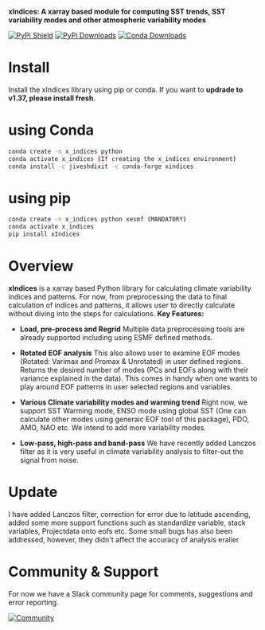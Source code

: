 **xIndices: A xarray based module for computing SST trends, SST variability modes and other atmospheric variability modes**

[![PyPi Shield](https://img.shields.io/pypi/v/xIndices)](https://pypi.org/project/xIndices/) [![PyPi Downloads](https://img.shields.io/pepy/dt/xIndices?label=PyPi%20Downloads)](https://pepy.tech/project/xIndices) [![Conda Downloads](https://img.shields.io/conda/dn/jiveshdixit/xIndices?label=conda%20downloads&cacheSeconds=60)](https://anaconda.org/jiveshdixit/xIndices)



# Install

Install the xIndices library using pip or conda. If you want to **updrade to v1.37, please install fresh**.

# using Conda

```bash
conda create -n x_indices python
conda activate x_indices (If creating the x_indices environment)
conda install -c jiveshdixit -c conda-forge xindices
```
# using pip

```bash
conda create -n x_indices python xesmf (MANDATORY)
conda activate x_indices
pip install xIndices
```

# Overview

**xIndices** is a xarray based Python library for calculating climate variability indices and patterns.
For now, from preprocessing the data to final calculation of indices and patterns, it allows user to directly
calculate without diving into the steps for calculations.
**Key Features:**

* **Load, pre-process and Regrid** Multiple data preprocessing tools are already supported including 
using ESMF defined methods. 

* **Rotated EOF analysis** This also allows user to examine EOF modes (Rotated: Varimax and Promax & Unrotated) 
in user defined regions. Returns the desired number of modes (PCs and EOFs along with their variance explained 
in the data). This comes in handy when one wants to play around EOF patterns in user selected regions and variables.  

* **Various Climate variability modes and warming trend** Right now, we support SST Warming mode, ENSO mode using 
global SST (One can calculate other modes using generaic EOF tool of this package), PDO, AMO, NAO etc. We intend to
add more variability modes.

* **Low-pass, high-pass and band-pass** We have recently added Lanczos filter as it is very useful in climate
variability analysis to filter-out the signal from noise.


# Update

I have added Lanczos filter, correction for error due to 
latitude ascending, added some more support functions such 
as standardize variable, stack variables, Projectdata onto eofs etc.
Some small bugs has also been addressed, however, they didn't affect 
the accuracy of analysis eralier


# Community & Support

For now we have a Slack community page for comments, suggestions and error reporting. 

[![Community](https://xindices.slack.com)](https://xindices.slack.com)

